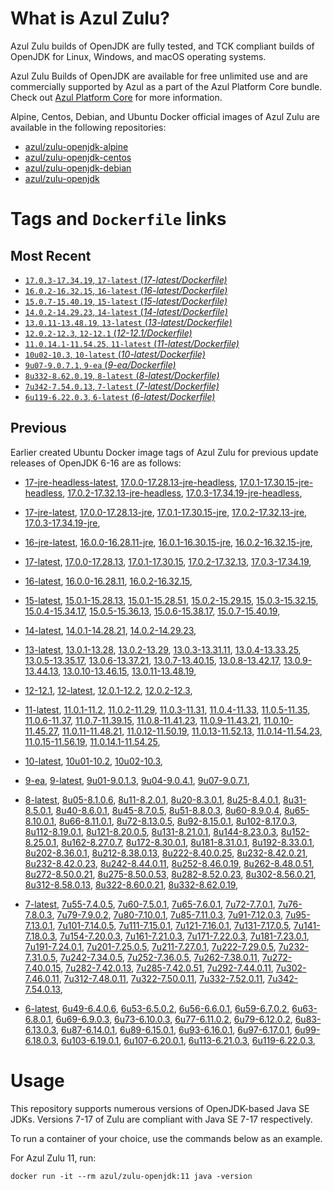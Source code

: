 What is Azul Zulu?
======================================

Azul Zulu builds of OpenJDK are fully tested, and TCK compliant builds of OpenJDK for Linux, Windows, and macOS operating systems.

Azul Zulu Builds of OpenJDK are available for free unlimited use and are commercially supported by Azul as a part of the Azul Platform Core bundle.
Check out [Azul Platform Core][3] for more information.

Alpine, Centos, Debian, and Ubuntu Docker official images of Azul Zulu are available in the following repositories:

  * [azul/zulu-openjdk-alpine][4]
  * [azul/zulu-openjdk-centos][5]
  * [azul/zulu-openjdk-debian][6]
  * [azul/zulu-openjdk][7]

Tags and `Dockerfile` links
===========================

Most Recent
-----------

  * [`17.0.3-17.34.19`, `17-latest` (*17-latest/Dockerfile)*][10]
  * [`16.0.2-16.32.15`, `16-latest` (*16-latest/Dockerfile)*][25]
  * [`15.0.7-15.40.19`, `15-latest` (*15-latest/Dockerfile)*][32]
  * [`14.0.2-14.29.23`, `14-latest` (*14-latest/Dockerfile)*][41]
  * [`13.0.11-13.48.19`, `13-latest` (*13-latest/Dockerfile)*][44]
  * [`12.0.2-12.3`, `12-12.1` (*12-12.1/Dockerfile)*][56]
  * [`11.0.14.1-11.54.25`, `11-latest` (*11-latest/Dockerfile)*][60]
  * [`10u02-10.3`, `10-latest` (*10-latest/Dockerfile)*][77]
  * [`9u07-9.0.7.1`, `9-ea` (*9-ea/Dockerfile)*][80]
  * [`8u332-8.62.0.19`, `8-latest` (*8-latest/Dockerfile)*][85]
  * [`7u342-7.54.0.13`, `7-latest` (*7-latest/Dockerfile)*][124]
  * [`6u119-6.22.0.3`, `6-latest` (*6-latest/Dockerfile)*][161]

Previous
--------
Earlier created Ubuntu Docker image tags of Azul Zulu for previous update releases of OpenJDK 6-16 are as follows:

  * [17-jre-headless-latest][20],
  [17.0.0-17.28.13-jre-headless][21],
  [17.0.1-17.30.15-jre-headless][22],
  [17.0.2-17.32.13-jre-headless][23],
  [17.0.3-17.34.19-jre-headless][24],
  
  * [17-jre-latest][11],
  [17.0.0-17.28.13-jre][16],
  [17.0.1-17.30.15-jre][17],
  [17.0.2-17.32.13-jre][18],
  [17.0.3-17.34.19-jre][19],
  
  * [16-jre-latest][26],
  [16.0.0-16.28.11-jre][29],
  [16.0.1-16.30.15-jre][30],
  [16.0.2-16.32.15-jre][31],
  
  * [17-latest][10],
  [17.0.0-17.28.13][12],
  [17.0.1-17.30.15][13],
  [17.0.2-17.32.13][14],
  [17.0.3-17.34.19][15],
  
  * [16-latest][25],
  [16.0.0-16.28.11][27],
  [16.0.2-16.32.15][28],
  
  * [15-latest][32],
  [15.0.1-15.28.13][33],
  [15.0.1-15.28.51][34],
  [15.0.2-15.29.15][35],
  [15.0.3-15.32.15][36],
  [15.0.4-15.34.17][37],
  [15.0.5-15.36.13][38],
  [15.0.6-15.38.17][39],
  [15.0.7-15.40.19][40],
  
  * [14-latest][41],
  [14.0.1-14.28.21][42],
  [14.0.2-14.29.23][43],
  
  * [13-latest][44],
  [13.0.1-13.28][45],
  [13.0.2-13.29][46],
  [13.0.3-13.31.11][47],
  [13.0.4-13.33.25][48],
  [13.0.5-13.35.17][49],
  [13.0.6-13.37.21][50],
  [13.0.7-13.40.15][51],
  [13.0.8-13.42.17][52],
  [13.0.9-13.44.13][53],
  [13.0.10-13.46.15][54],
  [13.0.11-13.48.19][55],
  
  * [12-12.1][56],
  [12-latest][57],
  [12.0.1-12.2][58],
  [12.0.2-12.3][59],
  
  * [11-latest][60],
  [11.0.1-11.2][61],
  [11.0.2-11.29][62],
  [11.0.3-11.31][63],
  [11.0.4-11.33][64],
  [11.0.5-11.35][65],
  [11.0.6-11.37][66],
  [11.0.7-11.39.15][67],
  [11.0.8-11.41.23][68],
  [11.0.9-11.43.21][69],
  [11.0.10-11.45.27][70],
  [11.0.11-11.48.21][71],
  [11.0.12-11.50.19][72],
  [11.0.13-11.52.13][73],
  [11.0.14-11.54.23][74],
  [11.0.15-11.56.19][75],
  [11.0.14.1-11.54.25][76],
  
  * [10-latest][77],
  [10u01-10.2][78],
  [10u02-10.3][79],
  
  * [9-ea][80],
  [9-latest][81],
  [9u01-9.0.1.3][82],
  [9u04-9.0.4.1][83],
  [9u07-9.0.7.1][84],
  
  * [8-latest][85],
  [8u05-8.1.0.6][86],
  [8u11-8.2.0.1][87],
  [8u20-8.3.0.1][88],
  [8u25-8.4.0.1][89],
  [8u31-8.5.0.1][90],
  [8u40-8.6.0.1][91],
  [8u45-8.7.0.5][92],
  [8u51-8.8.0.3][93],
  [8u60-8.9.0.4][94],
  [8u65-8.10.0.1][95],
  [8u66-8.11.0.1][96],
  [8u72-8.13.0.5][97],
  [8u92-8.15.0.1][98],
  [8u102-8.17.0.3][99],
  [8u112-8.19.0.1][100],
  [8u121-8.20.0.5][101],
  [8u131-8.21.0.1][102],
  [8u144-8.23.0.3][103],
  [8u152-8.25.0.1][104],
  [8u162-8.27.0.7][105],
  [8u172-8.30.0.1][106],
  [8u181-8.31.0.1][107],
  [8u192-8.33.0.1][108],
  [8u202-8.36.0.1][109],
  [8u212-8.38.0.13][110],
  [8u222-8.40.0.25][111],
  [8u232-8.42.0.21][112],
  [8u232-8.42.0.23][113],
  [8u242-8.44.0.11][114],
  [8u252-8.46.0.19][115],
  [8u262-8.48.0.51][116],
  [8u272-8.50.0.21][117],
  [8u275-8.50.0.53][118],
  [8u282-8.52.0.23][119],
  [8u302-8.56.0.21][120],
  [8u312-8.58.0.13][121],
  [8u322-8.60.0.21][122],
  [8u332-8.62.0.19][123],
  
  * [7-latest][124],
  [7u55-7.4.0.5][125],
  [7u60-7.5.0.1][126],
  [7u65-7.6.0.1][127],
  [7u72-7.7.0.1][128],
  [7u76-7.8.0.3][129],
  [7u79-7.9.0.2][130],
  [7u80-7.10.0.1][131],
  [7u85-7.11.0.3][132],
  [7u91-7.12.0.3][133],
  [7u95-7.13.0.1][134],
  [7u101-7.14.0.5][135],
  [7u111-7.15.0.1][136],
  [7u121-7.16.0.1][137],
  [7u131-7.17.0.5][138],
  [7u141-7.18.0.3][139],
  [7u154-7.20.0.3][140],
  [7u161-7.21.0.3][141],
  [7u171-7.22.0.3][142],
  [7u181-7.23.0.1][143],
  [7u191-7.24.0.1][144],
  [7u201-7.25.0.5][145],
  [7u211-7.27.0.1][146],
  [7u222-7.29.0.5][147],
  [7u232-7.31.0.5][148],
  [7u242-7.34.0.5][149],
  [7u252-7.36.0.5][150],
  [7u262-7.38.0.11][151],
  [7u272-7.40.0.15][152],
  [7u282-7.42.0.13][153],
  [7u285-7.42.0.51][154],
  [7u292-7.44.0.11][155],
  [7u302-7.46.0.11][156],
  [7u312-7.48.0.11][157],
  [7u322-7.50.0.11][158],
  [7u332-7.52.0.11][159],
  [7u342-7.54.0.13][160],
  
  * [6-latest][161],
  [6u49-6.4.0.6][162],
  [6u53-6.5.0.2][163],
  [6u56-6.6.0.1][164],
  [6u59-6.7.0.2][165],
  [6u63-6.8.0.1][166],
  [6u69-6.9.0.3][167],
  [6u73-6.10.0.3][168],
  [6u77-6.11.0.2][169],
  [6u79-6.12.0.2][170],
  [6u83-6.13.0.3][171],
  [6u87-6.14.0.1][172],
  [6u89-6.15.0.1][173],
  [6u93-6.16.0.1][174],
  [6u97-6.17.0.1][175],
  [6u99-6.18.0.3][176],
  [6u103-6.19.0.1][177],
  [6u107-6.20.0.1][178],
  [6u113-6.21.0.3][179],
  [6u119-6.22.0.3][180],
  

Usage
=====

This repository supports numerous versions of OpenJDK-based Java SE JDKs. Versions 7-17 of Zulu are compliant with Java SE 7-17 respectively.

To run a container of your choice, use the commands below as an example.

For Azul Zulu 11, run:

    docker run -it --rm azul/zulu-openjdk:11 java -version

  [1]: https://www.azul.com/files/ZuluDocker60.gif
  [2]: https://www.azul.com/
  [3]: https://www.azul.com/products/core/
  [4]: https://hub.docker.com/r/azul/zulu-openjdk-alpine
  [5]: https://hub.docker.com/r/azul/zulu-openjdk-centos
  [6]: https://hub.docker.com/r/azul/zulu-openjdk-debian
  [7]: https://hub.docker.com/r/azul/zulu-openjdk


  [20]: https://github.com/zulu-openjdk/zulu-openjdk/blob/master/17-jre-headless-latest/Dockerfile
  [21]: https://github.com/zulu-openjdk/zulu-openjdk/blob/master/17.0.0-17.28.13-jre-headless/Dockerfile
  [22]: https://github.com/zulu-openjdk/zulu-openjdk/blob/master/17.0.1-17.30.15-jre-headless/Dockerfile
  [23]: https://github.com/zulu-openjdk/zulu-openjdk/blob/master/17.0.2-17.32.13-jre-headless/Dockerfile
  [24]: https://github.com/zulu-openjdk/zulu-openjdk/blob/master/17.0.3-17.34.19-jre-headless/Dockerfile
  
  [11]: https://github.com/zulu-openjdk/zulu-openjdk/blob/master/17-jre-latest/Dockerfile
  [16]: https://github.com/zulu-openjdk/zulu-openjdk/blob/master/17.0.0-17.28.13-jre/Dockerfile
  [17]: https://github.com/zulu-openjdk/zulu-openjdk/blob/master/17.0.1-17.30.15-jre/Dockerfile
  [18]: https://github.com/zulu-openjdk/zulu-openjdk/blob/master/17.0.2-17.32.13-jre/Dockerfile
  [19]: https://github.com/zulu-openjdk/zulu-openjdk/blob/master/17.0.3-17.34.19-jre/Dockerfile
  
  [26]: https://github.com/zulu-openjdk/zulu-openjdk/blob/master/16-jre-latest/Dockerfile
  [29]: https://github.com/zulu-openjdk/zulu-openjdk/blob/master/16.0.0-16.28.11-jre/Dockerfile
  [30]: https://github.com/zulu-openjdk/zulu-openjdk/blob/master/16.0.1-16.30.15-jre/Dockerfile
  [31]: https://github.com/zulu-openjdk/zulu-openjdk/blob/master/16.0.2-16.32.15-jre/Dockerfile
  
  [10]: https://github.com/zulu-openjdk/zulu-openjdk/blob/master/17-latest/Dockerfile
  [12]: https://github.com/zulu-openjdk/zulu-openjdk/blob/master/17.0.0-17.28.13/Dockerfile
  [13]: https://github.com/zulu-openjdk/zulu-openjdk/blob/master/17.0.1-17.30.15/Dockerfile
  [14]: https://github.com/zulu-openjdk/zulu-openjdk/blob/master/17.0.2-17.32.13/Dockerfile
  [15]: https://github.com/zulu-openjdk/zulu-openjdk/blob/master/17.0.3-17.34.19/Dockerfile
  
  [25]: https://github.com/zulu-openjdk/zulu-openjdk/blob/master/16-latest/Dockerfile
  [27]: https://github.com/zulu-openjdk/zulu-openjdk/blob/master/16.0.0-16.28.11/Dockerfile
  [28]: https://github.com/zulu-openjdk/zulu-openjdk/blob/master/16.0.2-16.32.15/Dockerfile
  
  [32]: https://github.com/zulu-openjdk/zulu-openjdk/blob/master/15-latest/Dockerfile
  [33]: https://github.com/zulu-openjdk/zulu-openjdk/blob/master/15.0.1-15.28.13/Dockerfile
  [34]: https://github.com/zulu-openjdk/zulu-openjdk/blob/master/15.0.1-15.28.51/Dockerfile
  [35]: https://github.com/zulu-openjdk/zulu-openjdk/blob/master/15.0.2-15.29.15/Dockerfile
  [36]: https://github.com/zulu-openjdk/zulu-openjdk/blob/master/15.0.3-15.32.15/Dockerfile
  [37]: https://github.com/zulu-openjdk/zulu-openjdk/blob/master/15.0.4-15.34.17/Dockerfile
  [38]: https://github.com/zulu-openjdk/zulu-openjdk/blob/master/15.0.5-15.36.13/Dockerfile
  [39]: https://github.com/zulu-openjdk/zulu-openjdk/blob/master/15.0.6-15.38.17/Dockerfile
  [40]: https://github.com/zulu-openjdk/zulu-openjdk/blob/master/15.0.7-15.40.19/Dockerfile
  
  [41]: https://github.com/zulu-openjdk/zulu-openjdk/blob/master/14-latest/Dockerfile
  [42]: https://github.com/zulu-openjdk/zulu-openjdk/blob/master/14.0.1-14.28.21/Dockerfile
  [43]: https://github.com/zulu-openjdk/zulu-openjdk/blob/master/14.0.2-14.29.23/Dockerfile
  
  [44]: https://github.com/zulu-openjdk/zulu-openjdk/blob/master/13-latest/Dockerfile
  [45]: https://github.com/zulu-openjdk/zulu-openjdk/blob/master/13.0.1-13.28/Dockerfile
  [46]: https://github.com/zulu-openjdk/zulu-openjdk/blob/master/13.0.2-13.29/Dockerfile
  [47]: https://github.com/zulu-openjdk/zulu-openjdk/blob/master/13.0.3-13.31.11/Dockerfile
  [48]: https://github.com/zulu-openjdk/zulu-openjdk/blob/master/13.0.4-13.33.25/Dockerfile
  [49]: https://github.com/zulu-openjdk/zulu-openjdk/blob/master/13.0.5-13.35.17/Dockerfile
  [50]: https://github.com/zulu-openjdk/zulu-openjdk/blob/master/13.0.6-13.37.21/Dockerfile
  [51]: https://github.com/zulu-openjdk/zulu-openjdk/blob/master/13.0.7-13.40.15/Dockerfile
  [52]: https://github.com/zulu-openjdk/zulu-openjdk/blob/master/13.0.8-13.42.17/Dockerfile
  [53]: https://github.com/zulu-openjdk/zulu-openjdk/blob/master/13.0.9-13.44.13/Dockerfile
  [54]: https://github.com/zulu-openjdk/zulu-openjdk/blob/master/13.0.10-13.46.15/Dockerfile
  [55]: https://github.com/zulu-openjdk/zulu-openjdk/blob/master/13.0.11-13.48.19/Dockerfile
  
  [56]: https://github.com/zulu-openjdk/zulu-openjdk/blob/master/12-12.1/Dockerfile
  [57]: https://github.com/zulu-openjdk/zulu-openjdk/blob/master/12-latest/Dockerfile
  [58]: https://github.com/zulu-openjdk/zulu-openjdk/blob/master/12.0.1-12.2/Dockerfile
  [59]: https://github.com/zulu-openjdk/zulu-openjdk/blob/master/12.0.2-12.3/Dockerfile
  
  [60]: https://github.com/zulu-openjdk/zulu-openjdk/blob/master/11-latest/Dockerfile
  [61]: https://github.com/zulu-openjdk/zulu-openjdk/blob/master/11.0.1-11.2/Dockerfile
  [62]: https://github.com/zulu-openjdk/zulu-openjdk/blob/master/11.0.2-11.29/Dockerfile
  [63]: https://github.com/zulu-openjdk/zulu-openjdk/blob/master/11.0.3-11.31/Dockerfile
  [64]: https://github.com/zulu-openjdk/zulu-openjdk/blob/master/11.0.4-11.33/Dockerfile
  [65]: https://github.com/zulu-openjdk/zulu-openjdk/blob/master/11.0.5-11.35/Dockerfile
  [66]: https://github.com/zulu-openjdk/zulu-openjdk/blob/master/11.0.6-11.37/Dockerfile
  [67]: https://github.com/zulu-openjdk/zulu-openjdk/blob/master/11.0.7-11.39.15/Dockerfile
  [68]: https://github.com/zulu-openjdk/zulu-openjdk/blob/master/11.0.8-11.41.23/Dockerfile
  [69]: https://github.com/zulu-openjdk/zulu-openjdk/blob/master/11.0.9-11.43.21/Dockerfile
  [70]: https://github.com/zulu-openjdk/zulu-openjdk/blob/master/11.0.10-11.45.27/Dockerfile
  [71]: https://github.com/zulu-openjdk/zulu-openjdk/blob/master/11.0.11-11.48.21/Dockerfile
  [72]: https://github.com/zulu-openjdk/zulu-openjdk/blob/master/11.0.12-11.50.19/Dockerfile
  [73]: https://github.com/zulu-openjdk/zulu-openjdk/blob/master/11.0.13-11.52.13/Dockerfile
  [74]: https://github.com/zulu-openjdk/zulu-openjdk/blob/master/11.0.14-11.54.23/Dockerfile
  [75]: https://github.com/zulu-openjdk/zulu-openjdk/blob/master/11.0.15-11.56.19/Dockerfile
  [76]: https://github.com/zulu-openjdk/zulu-openjdk/blob/master/11.0.14.1-11.54.25/Dockerfile
  
  [77]: https://github.com/zulu-openjdk/zulu-openjdk/blob/master/10-latest/Dockerfile
  [78]: https://github.com/zulu-openjdk/zulu-openjdk/blob/master/10u01-10.2/Dockerfile
  [79]: https://github.com/zulu-openjdk/zulu-openjdk/blob/master/10u02-10.3/Dockerfile
  
  [80]: https://github.com/zulu-openjdk/zulu-openjdk/blob/master/9-ea/Dockerfile
  [81]: https://github.com/zulu-openjdk/zulu-openjdk/blob/master/9-latest/Dockerfile
  [82]: https://github.com/zulu-openjdk/zulu-openjdk/blob/master/9u01-9.0.1.3/Dockerfile
  [83]: https://github.com/zulu-openjdk/zulu-openjdk/blob/master/9u04-9.0.4.1/Dockerfile
  [84]: https://github.com/zulu-openjdk/zulu-openjdk/blob/master/9u07-9.0.7.1/Dockerfile
  
  [85]: https://github.com/zulu-openjdk/zulu-openjdk/blob/master/8-latest/Dockerfile
  [86]: https://github.com/zulu-openjdk/zulu-openjdk/blob/master/8u05-8.1.0.6/Dockerfile
  [87]: https://github.com/zulu-openjdk/zulu-openjdk/blob/master/8u11-8.2.0.1/Dockerfile
  [88]: https://github.com/zulu-openjdk/zulu-openjdk/blob/master/8u20-8.3.0.1/Dockerfile
  [89]: https://github.com/zulu-openjdk/zulu-openjdk/blob/master/8u25-8.4.0.1/Dockerfile
  [90]: https://github.com/zulu-openjdk/zulu-openjdk/blob/master/8u31-8.5.0.1/Dockerfile
  [91]: https://github.com/zulu-openjdk/zulu-openjdk/blob/master/8u40-8.6.0.1/Dockerfile
  [92]: https://github.com/zulu-openjdk/zulu-openjdk/blob/master/8u45-8.7.0.5/Dockerfile
  [93]: https://github.com/zulu-openjdk/zulu-openjdk/blob/master/8u51-8.8.0.3/Dockerfile
  [94]: https://github.com/zulu-openjdk/zulu-openjdk/blob/master/8u60-8.9.0.4/Dockerfile
  [95]: https://github.com/zulu-openjdk/zulu-openjdk/blob/master/8u65-8.10.0.1/Dockerfile
  [96]: https://github.com/zulu-openjdk/zulu-openjdk/blob/master/8u66-8.11.0.1/Dockerfile
  [97]: https://github.com/zulu-openjdk/zulu-openjdk/blob/master/8u72-8.13.0.5/Dockerfile
  [98]: https://github.com/zulu-openjdk/zulu-openjdk/blob/master/8u92-8.15.0.1/Dockerfile
  [99]: https://github.com/zulu-openjdk/zulu-openjdk/blob/master/8u102-8.17.0.3/Dockerfile
  [100]: https://github.com/zulu-openjdk/zulu-openjdk/blob/master/8u112-8.19.0.1/Dockerfile
  [101]: https://github.com/zulu-openjdk/zulu-openjdk/blob/master/8u121-8.20.0.5/Dockerfile
  [102]: https://github.com/zulu-openjdk/zulu-openjdk/blob/master/8u131-8.21.0.1/Dockerfile
  [103]: https://github.com/zulu-openjdk/zulu-openjdk/blob/master/8u144-8.23.0.3/Dockerfile
  [104]: https://github.com/zulu-openjdk/zulu-openjdk/blob/master/8u152-8.25.0.1/Dockerfile
  [105]: https://github.com/zulu-openjdk/zulu-openjdk/blob/master/8u162-8.27.0.7/Dockerfile
  [106]: https://github.com/zulu-openjdk/zulu-openjdk/blob/master/8u172-8.30.0.1/Dockerfile
  [107]: https://github.com/zulu-openjdk/zulu-openjdk/blob/master/8u181-8.31.0.1/Dockerfile
  [108]: https://github.com/zulu-openjdk/zulu-openjdk/blob/master/8u192-8.33.0.1/Dockerfile
  [109]: https://github.com/zulu-openjdk/zulu-openjdk/blob/master/8u202-8.36.0.1/Dockerfile
  [110]: https://github.com/zulu-openjdk/zulu-openjdk/blob/master/8u212-8.38.0.13/Dockerfile
  [111]: https://github.com/zulu-openjdk/zulu-openjdk/blob/master/8u222-8.40.0.25/Dockerfile
  [112]: https://github.com/zulu-openjdk/zulu-openjdk/blob/master/8u232-8.42.0.21/Dockerfile
  [113]: https://github.com/zulu-openjdk/zulu-openjdk/blob/master/8u232-8.42.0.23/Dockerfile
  [114]: https://github.com/zulu-openjdk/zulu-openjdk/blob/master/8u242-8.44.0.11/Dockerfile
  [115]: https://github.com/zulu-openjdk/zulu-openjdk/blob/master/8u252-8.46.0.19/Dockerfile
  [116]: https://github.com/zulu-openjdk/zulu-openjdk/blob/master/8u262-8.48.0.51/Dockerfile
  [117]: https://github.com/zulu-openjdk/zulu-openjdk/blob/master/8u272-8.50.0.21/Dockerfile
  [118]: https://github.com/zulu-openjdk/zulu-openjdk/blob/master/8u275-8.50.0.53/Dockerfile
  [119]: https://github.com/zulu-openjdk/zulu-openjdk/blob/master/8u282-8.52.0.23/Dockerfile
  [120]: https://github.com/zulu-openjdk/zulu-openjdk/blob/master/8u302-8.56.0.21/Dockerfile
  [121]: https://github.com/zulu-openjdk/zulu-openjdk/blob/master/8u312-8.58.0.13/Dockerfile
  [122]: https://github.com/zulu-openjdk/zulu-openjdk/blob/master/8u322-8.60.0.21/Dockerfile
  [123]: https://github.com/zulu-openjdk/zulu-openjdk/blob/master/8u332-8.62.0.19/Dockerfile
  
  [124]: https://github.com/zulu-openjdk/zulu-openjdk/blob/master/7-latest/Dockerfile
  [125]: https://github.com/zulu-openjdk/zulu-openjdk/blob/master/7u55-7.4.0.5/Dockerfile
  [126]: https://github.com/zulu-openjdk/zulu-openjdk/blob/master/7u60-7.5.0.1/Dockerfile
  [127]: https://github.com/zulu-openjdk/zulu-openjdk/blob/master/7u65-7.6.0.1/Dockerfile
  [128]: https://github.com/zulu-openjdk/zulu-openjdk/blob/master/7u72-7.7.0.1/Dockerfile
  [129]: https://github.com/zulu-openjdk/zulu-openjdk/blob/master/7u76-7.8.0.3/Dockerfile
  [130]: https://github.com/zulu-openjdk/zulu-openjdk/blob/master/7u79-7.9.0.2/Dockerfile
  [131]: https://github.com/zulu-openjdk/zulu-openjdk/blob/master/7u80-7.10.0.1/Dockerfile
  [132]: https://github.com/zulu-openjdk/zulu-openjdk/blob/master/7u85-7.11.0.3/Dockerfile
  [133]: https://github.com/zulu-openjdk/zulu-openjdk/blob/master/7u91-7.12.0.3/Dockerfile
  [134]: https://github.com/zulu-openjdk/zulu-openjdk/blob/master/7u95-7.13.0.1/Dockerfile
  [135]: https://github.com/zulu-openjdk/zulu-openjdk/blob/master/7u101-7.14.0.5/Dockerfile
  [136]: https://github.com/zulu-openjdk/zulu-openjdk/blob/master/7u111-7.15.0.1/Dockerfile
  [137]: https://github.com/zulu-openjdk/zulu-openjdk/blob/master/7u121-7.16.0.1/Dockerfile
  [138]: https://github.com/zulu-openjdk/zulu-openjdk/blob/master/7u131-7.17.0.5/Dockerfile
  [139]: https://github.com/zulu-openjdk/zulu-openjdk/blob/master/7u141-7.18.0.3/Dockerfile
  [140]: https://github.com/zulu-openjdk/zulu-openjdk/blob/master/7u154-7.20.0.3/Dockerfile
  [141]: https://github.com/zulu-openjdk/zulu-openjdk/blob/master/7u161-7.21.0.3/Dockerfile
  [142]: https://github.com/zulu-openjdk/zulu-openjdk/blob/master/7u171-7.22.0.3/Dockerfile
  [143]: https://github.com/zulu-openjdk/zulu-openjdk/blob/master/7u181-7.23.0.1/Dockerfile
  [144]: https://github.com/zulu-openjdk/zulu-openjdk/blob/master/7u191-7.24.0.1/Dockerfile
  [145]: https://github.com/zulu-openjdk/zulu-openjdk/blob/master/7u201-7.25.0.5/Dockerfile
  [146]: https://github.com/zulu-openjdk/zulu-openjdk/blob/master/7u211-7.27.0.1/Dockerfile
  [147]: https://github.com/zulu-openjdk/zulu-openjdk/blob/master/7u222-7.29.0.5/Dockerfile
  [148]: https://github.com/zulu-openjdk/zulu-openjdk/blob/master/7u232-7.31.0.5/Dockerfile
  [149]: https://github.com/zulu-openjdk/zulu-openjdk/blob/master/7u242-7.34.0.5/Dockerfile
  [150]: https://github.com/zulu-openjdk/zulu-openjdk/blob/master/7u252-7.36.0.5/Dockerfile
  [151]: https://github.com/zulu-openjdk/zulu-openjdk/blob/master/7u262-7.38.0.11/Dockerfile
  [152]: https://github.com/zulu-openjdk/zulu-openjdk/blob/master/7u272-7.40.0.15/Dockerfile
  [153]: https://github.com/zulu-openjdk/zulu-openjdk/blob/master/7u282-7.42.0.13/Dockerfile
  [154]: https://github.com/zulu-openjdk/zulu-openjdk/blob/master/7u285-7.42.0.51/Dockerfile
  [155]: https://github.com/zulu-openjdk/zulu-openjdk/blob/master/7u292-7.44.0.11/Dockerfile
  [156]: https://github.com/zulu-openjdk/zulu-openjdk/blob/master/7u302-7.46.0.11/Dockerfile
  [157]: https://github.com/zulu-openjdk/zulu-openjdk/blob/master/7u312-7.48.0.11/Dockerfile
  [158]: https://github.com/zulu-openjdk/zulu-openjdk/blob/master/7u322-7.50.0.11/Dockerfile
  [159]: https://github.com/zulu-openjdk/zulu-openjdk/blob/master/7u332-7.52.0.11/Dockerfile
  [160]: https://github.com/zulu-openjdk/zulu-openjdk/blob/master/7u342-7.54.0.13/Dockerfile
  
  [161]: https://github.com/zulu-openjdk/zulu-openjdk/blob/master/6-latest/Dockerfile
  [162]: https://github.com/zulu-openjdk/zulu-openjdk/blob/master/6u49-6.4.0.6/Dockerfile
  [163]: https://github.com/zulu-openjdk/zulu-openjdk/blob/master/6u53-6.5.0.2/Dockerfile
  [164]: https://github.com/zulu-openjdk/zulu-openjdk/blob/master/6u56-6.6.0.1/Dockerfile
  [165]: https://github.com/zulu-openjdk/zulu-openjdk/blob/master/6u59-6.7.0.2/Dockerfile
  [166]: https://github.com/zulu-openjdk/zulu-openjdk/blob/master/6u63-6.8.0.1/Dockerfile
  [167]: https://github.com/zulu-openjdk/zulu-openjdk/blob/master/6u69-6.9.0.3/Dockerfile
  [168]: https://github.com/zulu-openjdk/zulu-openjdk/blob/master/6u73-6.10.0.3/Dockerfile
  [169]: https://github.com/zulu-openjdk/zulu-openjdk/blob/master/6u77-6.11.0.2/Dockerfile
  [170]: https://github.com/zulu-openjdk/zulu-openjdk/blob/master/6u79-6.12.0.2/Dockerfile
  [171]: https://github.com/zulu-openjdk/zulu-openjdk/blob/master/6u83-6.13.0.3/Dockerfile
  [172]: https://github.com/zulu-openjdk/zulu-openjdk/blob/master/6u87-6.14.0.1/Dockerfile
  [173]: https://github.com/zulu-openjdk/zulu-openjdk/blob/master/6u89-6.15.0.1/Dockerfile
  [174]: https://github.com/zulu-openjdk/zulu-openjdk/blob/master/6u93-6.16.0.1/Dockerfile
  [175]: https://github.com/zulu-openjdk/zulu-openjdk/blob/master/6u97-6.17.0.1/Dockerfile
  [176]: https://github.com/zulu-openjdk/zulu-openjdk/blob/master/6u99-6.18.0.3/Dockerfile
  [177]: https://github.com/zulu-openjdk/zulu-openjdk/blob/master/6u103-6.19.0.1/Dockerfile
  [178]: https://github.com/zulu-openjdk/zulu-openjdk/blob/master/6u107-6.20.0.1/Dockerfile
  [179]: https://github.com/zulu-openjdk/zulu-openjdk/blob/master/6u113-6.21.0.3/Dockerfile
  [180]: https://github.com/zulu-openjdk/zulu-openjdk/blob/master/6u119-6.22.0.3/Dockerfile
  